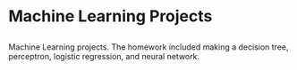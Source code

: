 # Machine Learning Projects
##
Machine Learning projects. The homework included making a decision tree, perceptron, logistic regression, and neural network.
